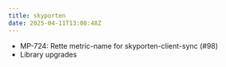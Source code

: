 ```yaml
---
title: skyporten
date: 2025-04-11T13:08:48Z
---
```

- MP-724: Rette metric-name for skyporten-client-sync (#98)
- Library upgrades

